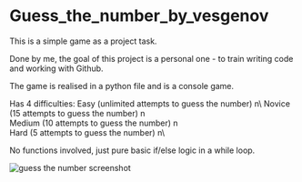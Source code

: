 # Guess_the_number_by_vesgenov
This is a simple game as a project task. 

Done by me, the goal of this project is a personal one - to train writing code and working with Github.

The game is realised in a python file and is a console game.

Has 4 difficulties:
    Easy (unlimited attempts to guess the number) n\ 
    Novice (15 attempts to guess the number) n\
    Medium (10 attempts to guess the number) n\
    Hard (5 attempts to guess the number) n\
    
No functions involved, just pure basic if/else logic in a while loop.


![guess the number screenshot](https://user-images.githubusercontent.com/123295451/213923347-5f90672d-f73a-455b-b292-602b8921dc44.jpg)

